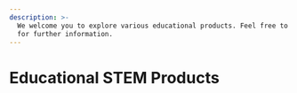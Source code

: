 ```yaml
---
description: >-
  We welcome you to explore various educational products. Feel free to reach out
  for further information.
---
```


# Educational STEM Products


